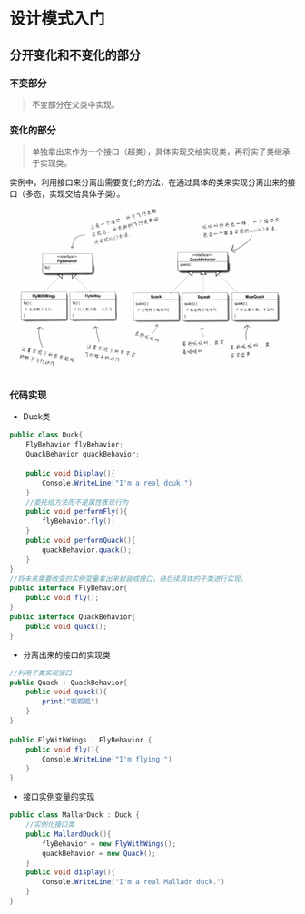 # 设计模式入门

## 分开变化和不变化的部分

### 不变部分

>  不变部分在父类中实现。

### 变化的部分

> 单独拿出来作为一个接口（超类），具体实现交给实现类，再将实子类继承于实现类。

实例中，利用接口来分离出需要变化的方法，在通过具体的类来实现分离出来的接口（多态，实现交给具体子类）。

![实现鸭子的行为的超类（接口）](images/实现鸭子的行为.png)

### 代码实现

* Duck类

```csharp
public class Duck{
    FlyBehavior flyBehavior;
    QuackBehavior quackBehavior;
    
    public void Display(){
        Console.WriteLine("I'm a real dcuk.")
    }
    //委托给方法而不是属性表现行为
    public void performFly(){
        flyBehavior.fly();
    }
    public void performQuack(){
        quackBehavior.quack();
    }
}
//将未来需要改变的实例变量拿出来封装成接口，待后续具体的子类进行实现。
public interface FlyBehavior{
    public void fly();
}
public interface QuackBehavior{
    public void quack();
}
```

* 分离出来的接口的实现类

```csharp
//利用子类实现接口
public Quack : QuackBehavior{
    public void quack(){
        print("呱呱呱")
    }
}

public FlyWithWings : FlyBehavior {
    public void fly(){
        Console.WriteLine("I'm flying.")
    }
}
```



* 接口实例变量的实现

```csharp
public class MallarDuck : Duck {
    //实例化接口类
    public MallardDuck(){
        flyBehavior = new FlyWithWings();
        quackBehavior = new Quack();
    }
    public void display(){
        Console.WriteLine("I'm a real Malladr duck.")
    }
}
```

